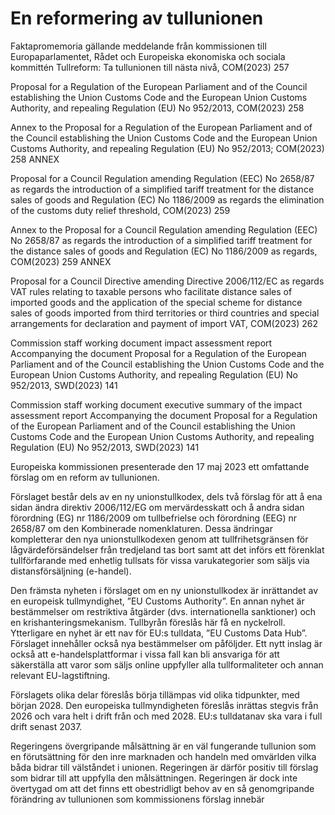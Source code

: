 # En reformering av tullunionen

Faktapromemoria gällande meddelande från kommissionen till
Europaparlamentet, Rådet och Europeiska ekonomiska och sociala kommittén Tullreform: Ta tullunionen till nästa nivå, COM(2023\) 257

Proposal for a Regulation of the European Parliament and of the Council establishing the Union Customs Code and the European Union Customs Authority, and repealing Regulation (EU) No 952/2013, COM(2023\) 258

Annex to the Proposal for a Regulation of the European Parliament and of the
Council establishing the Union Customs Code and the European Union
Customs Authority, and repealing Regulation (EU) No 952/2013; COM(2023\) 258 ANNEX

Proposal for a Council Regulation amending Regulation (EEC) No
2658/87 as regards the introduction of a simplified tariff treatment for the
distance sales of goods and Regulation (EC) No 1186/2009 as regards the
elimination of the customs duty relief threshold, COM(2023\) 259

Annex to the Proposal for a Council Regulation amending Regulation (EEC)
No 2658/87 as regards the introduction of a simplified tariff treatment for the
distance sales of goods and Regulation (EC) No 1186/2009 as regards, COM(2023\) 259 ANNEX

Proposal for a Council Directive amending Directive 2006/112/EC as
regards VAT rules relating to taxable persons who facilitate distance sales of
imported goods and the application of the special scheme for distance sales of
goods imported from third territories or third countries and special
arrangements for declaration and payment of import VAT, COM(2023\) 262

Commission staff working document impact assessment report Accompanying the document Proposal for a Regulation of the European Parliament and of the Council establishing the Union Customs Code and the European Union Customs Authority, and repealing Regulation (EU) No 952/2013, SWD(2023\) 141

Commission staff working document executive summary of the impact assessment report Accompanying the document Proposal for a Regulation of the European Parliament and of the Council establishing the Union Customs Code and the European Union Customs Authority, and repealing Regulation (EU) No 952/2013, SWD(2023\) 141

Europeiska kommissionen presenterade den 17 maj 2023 ett omfattande förslag om en reform av tullunionen.

Förslaget består dels av en ny unionstullkodex, dels två förslag för att å ena sidan ändra direktiv 2006/112/EG om mervärdesskatt och å andra sidan förordning (EG) nr 1186/2009 om tullbefrielse och förordning (EEG) nr 2658/87 om den Kombinerade nomenklaturen. Dessa ändringar kompletterar den nya unionstullkodexen genom att tullfrihetsgränsen för lågvärdeförsändelser från tredjeland tas bort samt att det införs ett förenklat tullförfarande med enhetlig tullsats för vissa varukategorier som säljs via distansförsäljning (e\-handel).

Den främsta nyheten i förslaget om en ny unionstullkodex är inrättandet av en europeisk tullmyndighet, ”EU Customs Authority”. En annan nyhet är bestämmelser om restriktiva åtgärder (dvs. internationella sanktioner) och en krishanteringsmekanism. Tullbyrån föreslås här få en nyckelroll. Ytterligare en nyhet är ett nav för EU:s tulldata, ”EU Customs Data Hub”. Förslaget innehåller också nya bestämmelser om påföljder.
Ett nytt inslag är också att e\-handelsplattformar i vissa fall kan bli ansvariga för att säkerställa att varor som säljs online uppfyller alla tullformaliteter och annan relevant EU\-lagstiftning.

Förslagets olika delar föreslås börja tillämpas vid olika tidpunkter, med början 2028\. Den europeiska tullmyndigheten föreslås inrättas stegvis från 2026 och vara helt i drift från och med 2028\. EU:s tulldatanav ska vara i full drift senast 2037\.

Regeringens övergripande målsättning är en väl fungerande tullunion som en förutsättning för den inre marknaden och handeln med omvärlden vilka båda bidrar till välståndet i unionen. Regeringen är därför positiv till förslag som bidrar till att uppfylla den målsättningen. Regeringen är dock inte övertygad om att det finns ett obestridligt behov av en så genomgripande förändring av tullunionen som kommissionens förslag innebär
